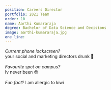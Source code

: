 ```yaml
---
position: Careers Director
portfolio: 2021 Team
order: 10
name: Aarthi Kumararaja
degree: Bachelor of Data Science and Decisions
image: aarthi-kumararaja.jpg
one_line:
---
```

*Current phone lockscreen?*
<br>
your social and marketing directors drunk 💜
<br><br>
*Favourite spot on campus?*
<br>
Iv never been 😔
<br><br>
*Fun fact?*
I am allergic to kiwi